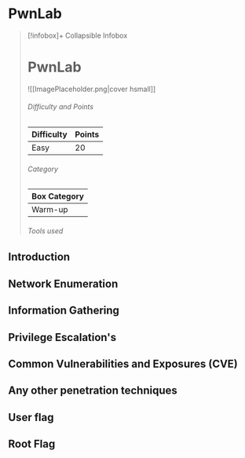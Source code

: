 


# PwnLab

<!-- PLEASE CHANGE Information in the box for Difficulty, Points, Category and Tools Used -->
> [!infobox]+ Collapsible Infobox 
> # PwnLab
> ![[ImagePlaceholder.png|cover hsmall]]
>  ###### Difficulty and Points
> | Difficulty | Points |
>  | ---- | ---- |
>  | Easy | 20 | 
>  ###### Category
> | Box Category|  
>  | ---- |
>  | Warm-up |
>  ###### Tools used

<!-- remember remove the notes after you gathered the information -->

## Introduction 

<!-- This a introduction for the box that, I would be pentesting/gaining access to. -->


## Network Enumeration

<!-- Using Nmap, Gobuster, Dirbuster and another penetration tools. -->

## Information Gathering 

<!-- Any information that you revile during the information gathering -->

## Privilege Escalation's

<!--Did you use any privilege escalation in Windows, Linux or even Mac-OS -->


## Common Vulnerabilities and Exposures (CVE)

<!-- Did you find any CVE'S while pentesting the opponents machine -->


## Any other penetration techniques

<!-- Did you use any other tools or techniques like
- Reverse shell
- Scripts like, linPEAS or WinPEAS
-->

## User flag

<!-- Finding the user flag on a machine

WHEN Imputing the user flag please use the spoiler flag so you do not spoiler the flag for other players or any visors 

- Example
```spoiler-block
``` 
-->

## Root Flag
<!-- WHEN Imputing the root flag please use the spoiler flag so you do not spoiler the flag for other players or any visors
- Example
```spoiler-block
``` 
-->











